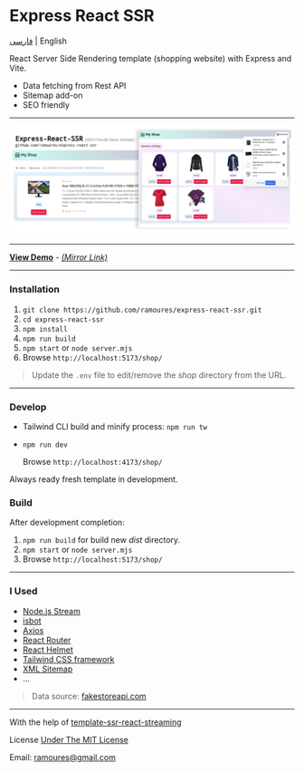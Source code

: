 # Express React SSR

[فارسی](https://awaweb.ir/blog/posts/express-react-ssr) | English

React Server Side Rendering template (shopping website) with Express and Vite.

- Data fetching from Rest API
- Sitemap add-on
- SEO friendly

---

<img src="screenshot.png">

---

**[View Demo](https://erssr.awaweb.ir/shop/)** - _[(Mirror Link)](https://express-react-ssr.onrender.com/shop/)_

---

### Installation

1. `git clone https://github.com/ramoures/express-react-ssr.git`
2. `cd express-react-ssr`
3. `npm install`
4. `npm run build`
5. `npm start` or `node server.mjs`
6. Browse `http://localhost:5173/shop/`

> Update the `.env` file to edit/remove the _shop_ directory from the URL.

---

### Develop

- Tailwind CLI build and minify process: `npm run tw`
- `npm run dev`

  Browse `http://localhost:4173/shop/`

Always ready fresh template in development.

### Build

After development completion:

1. `npm run build` for build new _dist_ directory.
2. `npm start` or `node server.mjs`
3. Browse `http://localhost:5173/shop/`

---

### I Used

- [Node.js Stream](https://nodejs.org/api/stream.html)
- [isbot](https://github.com/omrilotan/isbot)
- [Axios](https://github.com/axios/axios)
- [React Router](https://reactrouter.com/en/main)
- [React Helmet](https://github.com/nfl/react-helmet)
- [Tailwind CSS framework](https://github.com/tailwindlabs/tailwindcss)
- [XML Sitemap](https://www.sitemaps.org/)
- ...

> Data source: [fakestoreapi.com](https://fakestoreapi.com)

---

With the help of [template-ssr-react-streaming](https://github.com/bluwy/create-vite-extra/tree/master/template-ssr-react-streaming)

License [Under The MIT License](./LICENSE)

Email: ramoures@gmail.com

